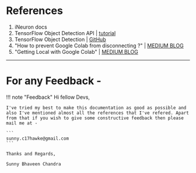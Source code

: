 # References 

1. iNeuron docs
2. TensorFlow Object Detection API | <a href="https://tensorflow-object-detection-api-tutorial.readthedocs.io/en/latest/index.html" target="_blank">tutorial</a>
3. TensorFlow Object Detection | <a href="https://github.com/tensorflow/models/tree/master/research/object_detection" target="_blank">GitHub</a>
4. "How to prevent Google Colab from disconnecting ?" | <a href="https://medium.com/@shivamrawat_756/how-to-prevent-google-colab-from-disconnecting-717b88a128c0" target="_blank">MEDIUM BLOG</a>
4. "Getting Local with Google Colab" | <a href="https://medium.com/@jasonrichards911/getting-local-with-google-colab-a4d69f373364" target="_blank">MEDIUM BLOG</a>


---

# For any Feedback -


!!! note "Feedback"
    Hi fellow Devs,

    I've tried my best to make this documentation as good as possible and also I've mentioned almost all the references that I've refered. Apart from that if you wish to give some constructive feedback then please mail me at -

    ```
    sunny.c17hawke@gmail.com
    ```

    Thanks and Regards, 
    
    Sunny Bhaveen Chandra